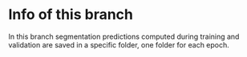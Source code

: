 # Info of this branch
In this branch segmentation predictions computed during training and validation are saved in a specific folder, one folder for each epoch.

